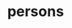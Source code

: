 ---
layout: page
permalink: /persons/
title: persons
description: Project participants.
nav: true
nav_order: 6
---